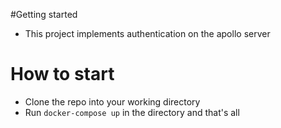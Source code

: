 #Getting started
- This project implements authentication on the apollo server

# How to start
- Clone the repo into your working directory
- Run `docker-compose up` in the directory and that's all